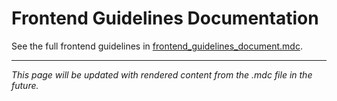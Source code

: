 # Frontend Guidelines Documentation

See the full frontend guidelines in [frontend_guidelines_document.mdc](../frontend_guidelines_document.mdc).

---

*This page will be updated with rendered content from the .mdc file in the future.*
